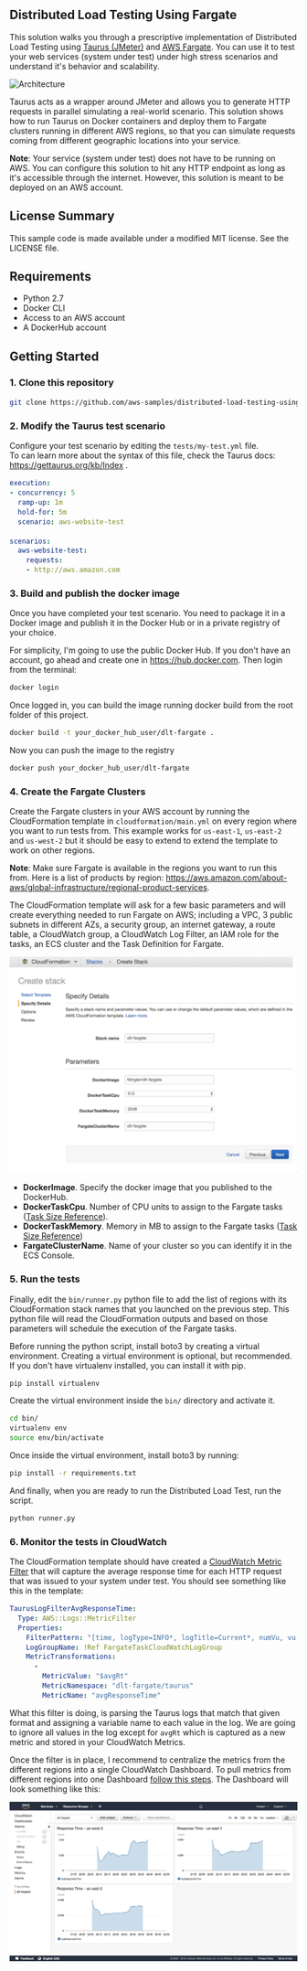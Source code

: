 ## Distributed Load Testing Using Fargate

This solution walks you through a prescriptive implementation of Distributed Load Testing using 
[Taurus (JMeter)](https://gettaurus.org) and [AWS Fargate](https://aws.amazon.com/fargate). You can use it to test your 
web services (system under test) under high stress scenarios and understand it's behavior and scalability. 

![Architecture](docs/arch.png)

Taurus acts as a wrapper around JMeter and allows you to generate HTTP requests in parallel simulating a 
real-world scenario. This solution shows how to run Taurus on Docker containers and deploy them to Fargate clusters
running in different AWS regions, so that you can simulate requests coming from different geographic locations into 
your service. 

**Note**: Your service (system under test) does not have to be running on AWS. You can configure this solution to hit
any HTTP endpoint as long as it's accessible through the internet. However, this solution is meant to be deployed
on an AWS account. 

## License Summary

This sample code is made available under a modified MIT license. See the LICENSE file.

## Requirements

- Python 2.7
- Docker CLI
- Access to an AWS account
- A DockerHub account

## Getting Started

### 1. Clone this repository

```bash
git clone https://github.com/aws-samples/distributed-load-testing-using-aws-fargate.git
```

### 2. Modify the Taurus test scenario

Configure your test scenario by editing the `tests/my-test.yml` file.  
To can learn more about the syntax of this file, check the Taurus docs: https://gettaurus.org/kb/Index .

```yaml
execution:
- concurrency: 5
  ramp-up: 1m
  hold-for: 5m
  scenario: aws-website-test

scenarios:
  aws-website-test:
    requests:
    - http://aws.amazon.com
``` 

### 3. Build and publish the docker image

Once you have completed your test scenario. You need to package it in a Docker image and publish it
in the Docker Hub or in a private registry of your choice.  

For simplicity, I'm going to use the public Docker Hub. If you don't have an account, go ahead and create one in
https://hub.docker.com. Then login from the terminal:  

```bash
docker login
```

Once logged in, you can build the image running docker build from the root folder of this project.  

```bash
docker build -t your_docker_hub_user/dlt-fargate .
```

Now you can push the image to the registry

```bash
docker push your_docker_hub_user/dlt-fargate
```

### 4. Create the Fargate Clusters

Create the Fargate clusters in your AWS account by running the CloudFormation template in `cloudformation/main.yml` on
every region where you want to run tests from. This example works for `us-east-1`, `us-east-2` and `us-west-2`
but it should be easy to extend to extend the template to work on other regions.

**Note**: Make sure Fargate is available in the regions you want to run this from.
Here is a list of products by region: https://aws.amazon.com/about-aws/global-infrastructure/regional-product-services.  

The CloudFormation template will ask for a few basic parameters and will create everything needed to run Fargate on AWS; 
including a VPC, 3 public subnets in different AZs, a security group, an internet gateway, a route table, a CloudWatch
group, a CloudWatch Log Filter, an IAM role for the tasks, an ECS cluster and the Task Definition for Fargate.  

![CloudFormation](docs/cloudformation.png)

- **DockerImage**. Specify the docker image that you published to the DockerHub.
- **DockerTaskCpu**. Number of CPU units to assign to the Fargate tasks ([Task Size Reference](https://docs.aws.amazon.com/AmazonECS/latest/developerguide/task_definition_parameters.html#task_size)).
- **DockerTaskMemory**. Memory in MB to assign to the Fargate tasks ([Task Size Reference](https://docs.aws.amazon.com/AmazonECS/latest/developerguide/task_definition_parameters.html#task_size))
- **FargateClusterName**. Name of your cluster so you can identify it in the ECS Console.  

### 5. Run the tests

Finally, edit the `bin/runner.py` python file to add the list of regions with its CloudFormation stack names that
you launched on the previous step. This python file will read the CloudFormation outputs and based on those parameters
will schedule the execution of the Fargate tasks.

Before running the python script, install boto3 by creating a virtual environment. Creating a virtual
environment is optional, but recommended. If you don't have virtualenv installed, you can install it with pip. 

```bash
pip install virtualenv
``` 

Create the virtual environment inside the `bin/` directory and activate it. 

```bash
cd bin/
virtualenv env
source env/bin/activate
``` 

Once inside the virtual environment, install boto3 by running:

```bash
pip install -r requirements.txt
```

And finally, when you are ready to run the Distributed Load Test, run the script.

```bash
python runner.py
```

### 6. Monitor the tests in CloudWatch

The CloudFormation template should have created a [CloudWatch Metric Filter](https://docs.aws.amazon.com/AmazonCloudWatch/latest/logs/FilterAndPatternSyntax.html)
that will capture the average response time for each HTTP request that was issued to your system under test. You should
see something like this in the template:

```yaml
TaurusLogFilterAvgResponseTime:
  Type: AWS::Logs::MetricFilter
  Properties:
    FilterPattern: "[time, logType=INFO*, logTitle=Current*, numVu, vu, numSucc, succ, numFail, fail, avgRt, x]"
    LogGroupName: !Ref FargateTaskCloudWatchLogGroup
    MetricTransformations:
      -
        MetricValue: "$avgRt"
        MetricNamespace: "dlt-fargate/taurus"
        MetricName: "avgResponseTime"
```

What this filter is doing, is parsing the Taurus logs that match that given format and assigning a variable name to each
value in the log. We are going to ignore all values in the log except for `avgRt` which is captured as a new metric and 
stored in your CloudWatch Metrics. 

Once the filter is in place, I recommend to centralize the metrics from the different regions into a single CloudWatch
Dashboard. To pull metrics from different regions into one Dashboard [follow this steps](https://docs.aws.amazon.com/AmazonCloudWatch/latest/monitoring/cross_region_dashboard.html).
The Dashboard will look something like this:   

![CloudWatch](docs/cloudwatch.jpg)


